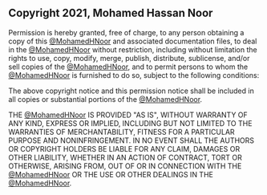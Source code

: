 ## Copyright 2021, Mohamed Hassan Noor

Permission is hereby granted, free of charge, to any person obtaining a copy of this [@MohamedHNoor](https://github.com/MohamedHNoor) and associated documentation files, to deal in the [@MohamedHNoor](https://github.com/MohamedHNoor) without restriction, including without limitation the rights to use, copy, modify, merge, publish, distribute, sublicense, and/or sell copies of the [@MohamedHNoor](https://github.com/MohamedHNoor), and to permit persons to whom the [@MohamedHNoor](https://github.com/MohamedHNoor) is furnished to do so, subject to the following conditions:

The above copyright notice and this permission notice shall be included in all copies or substantial portions of the [@MohamedHNoor](https://github.com/MohamedHNoor).

THE [@MohamedHNoor](https://github.com/MohamedHNoor) IS PROVIDED "AS IS", WITHOUT WARRANTY OF ANY KIND, EXPRESS OR IMPLIED, INCLUDING BUT NOT LIMITED TO THE WARRANTIES OF MERCHANTABILITY, FITNESS FOR A PARTICULAR PURPOSE AND NONINFRINGEMENT. IN NO EVENT SHALL THE AUTHORS OR COPYRIGHT HOLDERS BE LIABLE FOR ANY CLAIM, DAMAGES OR OTHER LIABILITY, WHETHER IN AN ACTION OF CONTRACT, TORT OR OTHERWISE, ARISING FROM, OUT OF OR IN CONNECTION WITH THE [@MohamedHNoor](https://github.com/MohamedHNoor) OR THE USE OR OTHER DEALINGS IN THE [@MohamedHNoor](https://github.com/MohamedHNoor).
